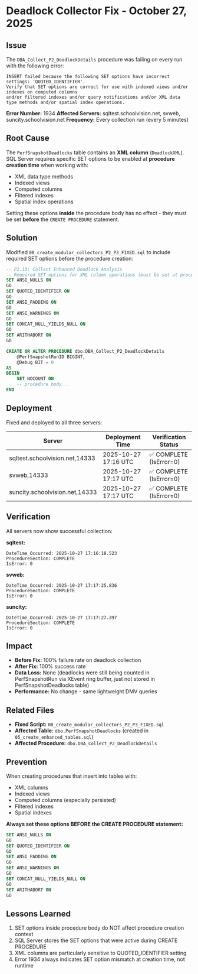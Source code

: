 # Deadlock Collector Fix - October 27, 2025

## Issue

The `DBA_Collect_P2_DeadlockDetails` procedure was failing on every run with the following error:

```
INSERT failed because the following SET options have incorrect settings: 'QUOTED_IDENTIFIER'.
Verify that SET options are correct for use with indexed views and/or indexes on computed columns
and/or filtered indexes and/or query notifications and/or XML data type methods and/or spatial index operations.
```

**Error Number:** 1934
**Affected Servers:** sqltest.schoolvision.net, svweb, suncity.schoolvision.net
**Frequency:** Every collection run (every 5 minutes)

## Root Cause

The `PerfSnapshotDeadlocks` table contains an **XML column** (`DeadlockXML`). SQL Server requires specific SET options to be enabled at **procedure creation time** when working with:
- XML data type methods
- Indexed views
- Computed columns
- Filtered indexes
- Spatial index operations

Setting these options **inside** the procedure body has no effect - they must be set **before** the `CREATE PROCEDURE` statement.

## Solution

Modified `08_create_modular_collectors_P2_P3_FIXED.sql` to include required SET options before the procedure creation:

```sql
-- P2.13: Collect Enhanced Deadlock Analysis
-- Required SET options for XML column operations (must be set at procedure creation time)
SET ANSI_NULLS ON
GO
SET QUOTED_IDENTIFIER ON
GO
SET ANSI_PADDING ON
GO
SET ANSI_WARNINGS ON
GO
SET CONCAT_NULL_YIELDS_NULL ON
GO
SET ARITHABORT ON
GO

CREATE OR ALTER PROCEDURE dbo.DBA_Collect_P2_DeadlockDetails
    @PerfSnapshotRunID BIGINT,
    @Debug BIT = 0
AS
BEGIN
    SET NOCOUNT ON
    -- procedure body...
END
```

## Deployment

Fixed and deployed to all three servers:

| Server | Deployment Time | Verification Status |
|--------|----------------|---------------------|
| sqltest.schoolvision.net,14333 | 2025-10-27 17:16 UTC | ✅ COMPLETE (IsError=0) |
| svweb,14333 | 2025-10-27 17:17 UTC | ✅ COMPLETE (IsError=0) |
| suncity.schoolvision.net,14333 | 2025-10-27 17:17 UTC | ✅ COMPLETE (IsError=0) |

## Verification

All servers now show successful collection:

**sqltest:**
```
DateTime_Occurred: 2025-10-27 17:16:18.523
ProcedureSection: COMPLETE
IsError: 0
```

**svweb:**
```
DateTime_Occurred: 2025-10-27 17:17:25.836
ProcedureSection: COMPLETE
IsError: 0
```

**suncity:**
```
DateTime_Occurred: 2025-10-27 17:17:27.397
ProcedureSection: COMPLETE
IsError: 0
```

## Impact

- **Before Fix:** 100% failure rate on deadlock collection
- **After Fix:** 100% success rate
- **Data Loss:** None (deadlocks were still being counted in PerfSnapshotRun via XEvent ring buffer, just not stored in PerfSnapshotDeadlocks table)
- **Performance:** No change - same lightweight DMV queries

## Related Files

- **Fixed Script:** `08_create_modular_collectors_P2_P3_FIXED.sql`
- **Affected Table:** `dbo.PerfSnapshotDeadlocks` (created in `05_create_enhanced_tables.sql`)
- **Affected Procedure:** `dbo.DBA_Collect_P2_DeadlockDetails`

## Prevention

When creating procedures that insert into tables with:
- XML columns
- Indexed views
- Computed columns (especially persisted)
- Filtered indexes
- Spatial indexes

**Always set these options BEFORE the CREATE PROCEDURE statement:**
```sql
SET ANSI_NULLS ON
GO
SET QUOTED_IDENTIFIER ON
GO
SET ANSI_PADDING ON
GO
SET ANSI_WARNINGS ON
GO
SET CONCAT_NULL_YIELDS_NULL ON
GO
SET ARITHABORT ON
GO
```

## Lessons Learned

1. SET options inside procedure body do NOT affect procedure creation context
2. SQL Server stores the SET options that were active during CREATE PROCEDURE
3. XML columns are particularly sensitive to QUOTED_IDENTIFIER setting
4. Error 1934 always indicates SET option mismatch at creation time, not runtime

